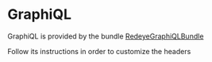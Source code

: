 GraphiQL
========

GraphiQL is provided by the bundle [RedeyeGraphiQLBundle](https://github.com/redeye/GraphiQLBundle)

Follow its instructions in order to customize the headers
